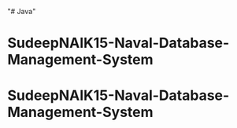 "# Java" 
# SudeepNAIK15-Naval-Database-Management-System
# SudeepNAIK15-Naval-Database-Management-System
